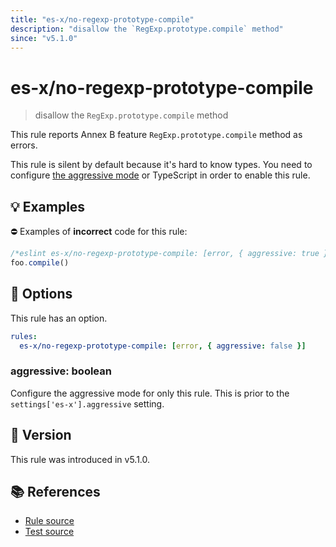 ```yaml
---
title: "es-x/no-regexp-prototype-compile"
description: "disallow the `RegExp.prototype.compile` method"
since: "v5.1.0"
---
```


# es-x/no-regexp-prototype-compile
> disallow the `RegExp.prototype.compile` method

This rule reports Annex B feature `RegExp.prototype.compile` method as errors.

This rule is silent by default because it's hard to know types. You need to configure [the aggressive mode](../#the-aggressive-mode) or TypeScript in order to enable this rule.

## 💡 Examples

⛔ Examples of **incorrect** code for this rule:

<eslint-playground type="bad">

```js
/*eslint es-x/no-regexp-prototype-compile: [error, { aggressive: true }] */
foo.compile()
```

</eslint-playground>

## 🔧 Options

This rule has an option.

```yml
rules:
  es-x/no-regexp-prototype-compile: [error, { aggressive: false }]
```

### aggressive: boolean

Configure the aggressive mode for only this rule.
This is prior to the `settings['es-x'].aggressive` setting.

## 🚀 Version

This rule was introduced in v5.1.0.

## 📚 References

- [Rule source](https://github.com/ota-meshi/eslint-plugin-es-x/blob/master/lib/rules/no-regexp-prototype-compile.js)
- [Test source](https://github.com/ota-meshi/eslint-plugin-es-x/blob/master/tests/lib/rules/no-regexp-prototype-compile.js)
